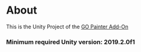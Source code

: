 # About
This is the Unity Project of the [GO Painter Add-On](https://assetstore.unity.com/packages/tools/painting/go-painter-175756)

### Minimum required Unity version: 2019.2.0f1
